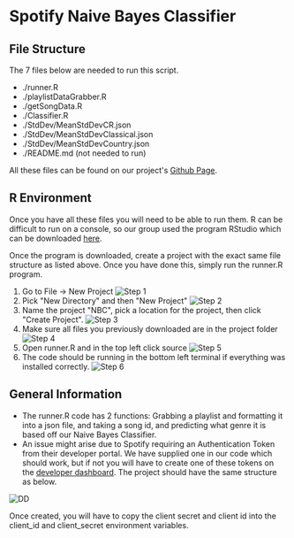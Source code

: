 # Spotify Naive Bayes Classifier

## File Structure
The 7 files below are needed to run this script.

- ./runner.R
- ./playlistDataGrabber.R
- ./getSongData.R
- ./Classifier.R
- ./StdDev/MeanStdDevCR.json
- ./StdDev/MeanStdDevClassical.json
- ./StdDev/MeanStdDevCountry.json
- ./README.md (not needed to run)

All these files can be found on our project's [Github Page](https://github.com/Donny208/CS354GroupProject/tree/main/Runner).

## R Environment
Once you have all these files you will need to be able to run them. R can be difficult to run on a console, so 
our group used the program RStudio which can be downloaded [here](https://rstudio.com/products/rstudio/download/).

Once the program is downloaded, create a project with the exact same file structure as listed above. Once you have done this, simply
run the runner.R program.

1. Go to File -> New Project
![Step 1](https://i.imgur.com/s08ZTV4.png)
2. Pick "New Directory" and then "New Project"
![Step 2](https://i.imgur.com/VteWET9.png)
3. Name the project "NBC", pick a location for the project, then click "Create Project".
![Step 3](https://i.imgur.com/qnbgjbY.png)
4. Make sure all files you previously downloaded are in the project folder
![Step 4](https://i.imgur.com/J5ootQK.png)
5. Open runner.R and in the top left click source
![Step 5](https://i.imgur.com/F77l9dg.png)
6. The code should be running in the bottom left terminal if everything was installed correctly.
![Step 6](https://i.imgur.com/nFy06ps.png)

## General Information
- The runner.R code has 2 functions: Grabbing a playlist and formatting it into a json file, and taking a song id, and predicting what genre it is based off our Naive Bayes Classifier.
- An issue might arise due to Spotify requiring an Authentication Token from their developer portal. We have supplied one in our code which should work, but if not you will have to 
create one of these tokens on the [developer dashboard](https://developer.spotify.com/dashboard/applications/).
The project should have the same structure as below.

![DD](https://i.imgur.com/tEvj1Az.png)

Once created, you will have to copy the client secret and client id into the client_id and client_secret environment variables.

